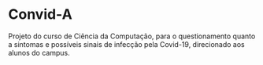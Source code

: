 # Convid-A
Projeto do curso de Ciência da Computação, para o questionamento quanto a sintomas e possíveis sinais de infecção pela Covid-19, direcionado aos alunos do campus.
